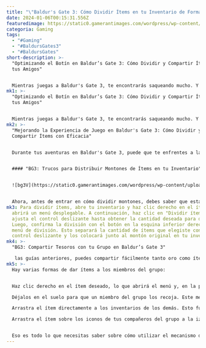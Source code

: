 ```yaml
---
title: "\"Baldur's Gate 3: Cómo Dividir Ítems en tu Inventario de Forma Sencilla\""
date: 2024-01-06T00:15:31.556Z
featuredimage: https://static0.gamerantimages.com/wordpress/wp-content/uploads/2024/01/split-items-bg3-4.jpg?q=50&fit=contain&w=1140&h=&dpr=1.5
categoria: Gaming
tags:
  - "#Gaming"
  - "#BaldursGates3"
  - "#BaldursGates"
short-description: >-
  "Optimizando el Botín en Baldur’s Gate 3: Cómo Dividir y Compartir Ítems con
  tus Amigos"


  Mientras juegas a Baldur's Gate 3, te encontrarás saqueando mucho. Y si estás jugando con amigos, hay una alta probabilidad de que alguno de ustedes obtenga más de lo que merece, y por lo tanto, querrás compartir. Dividir ítems, entre otras cosas, es una excelente ma
mk1: >-
  "Optimizando el Botín en Baldur’s Gate 3: Cómo Dividir y Compartir Ítems con
  tus Amigos"


  Mientras juegas a Baldur's Gate 3, te encontrarás saqueando mucho. Y si estás jugando con amigos, hay una alta probabilidad de que alguno de ustedes obtenga más de lo que merece, y por lo tanto, querrás compartir. Dividir ítems, entre otras cosas, es una excelente manera de organizar tu inventario y hacer que el saqueo sea justo entre tus amigos en Baldur's Gate 3. Te permite dar ciertas cantidades de ítems apilables, como consumibles, a cualquier miembro de tu grupo, y a continuación, te diremos cómo hacerlo.
mk2: >-
  "Mejorando la Experiencia de Juego en Baldur's Gate 3: Cómo Dividir y
  Compartir Ítems con Eficacia"


  Durante tus aventuras en Baldur's Gate 3, puede que te enfrentes a la decisión de matar o reclutar ogros. Aquí te proporcionamos toda la información que necesitas para tomar esa decisión.


  #### "BG3: Trucos para Distribuir Montones de Ítems en tu Inventario"


  ![bg3V](https://static0.gamerantimages.com/wordpress/wp-content/uploads/2024/01/split-items-bg3-2.jpg?q=50&fit=crop&w=1500&dpr=1.5 "BG3V")


  Ahora, antes de entrar en cómo dividir montones, debes saber que esta función solo está disponible en PC con ratón y teclado. Si juegas en PC con un controlador, aún tendrás que usar tu teclado y ratón para hacerlo.
mk3: Para dividir ítems, abre tu inventario y haz clic derecho en el ítem. Esto
  abrirá un menú desplegable. A continuación, haz clic en "Dividir ítem" y
  ajusta el control deslizante hasta obtener la cantidad deseada para dividir.
  Luego, confirma la división con el botón en la esquina inferior derecha del
  menú de división. Esto separará la cantidad de ítems que elegiste con el
  control deslizante y los colocará junto al montón original en tu inventario.
mk4: >-
  "BG3: Compartir Tesoros con tu Grupo en Baldur’s Gate 3"

   las guías anteriores, puedes compartir fácilmente tanto oro como ítems como desees en cuestión de segundos.
mk5: >-
  Hay varias formas de dar ítems a los miembros del grupo:


  Haz clic derecho en el ítem deseado, lo que abrirá el menú y, en la parte inferior, haz clic en la persona a la que quieras enviárselo.

  Déjalos en el suelo para que un miembro del grupo los recoja. Este método es un poco arriesgado si juegas con personas que no conoces bien. Puedes dejar el ítem para un jugador, pero otro puede recogerlo y negarse a devolverlo.

  Arrastra el ítem directamente a los inventarios de los demás. Esto funcionará si tienes tu inventario en la Vista de Grupo.

  Arrastra el ítem sobre los iconos de tus compañeros del grupo a la izquierda de la pantalla de tu inventario.


  Eso es todo lo que necesitas saber sobre cómo utilizar el mecanismo de división en Baldur's Gate 3. Con
---
```


